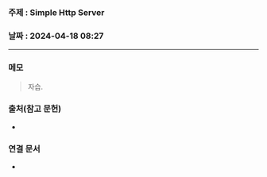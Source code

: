 ### 주제 : Simple Http Server

### 날짜 : 2024-04-18 08:27
----
### 메모
> 자습.

### 출처(참고 문헌)
-

### 연결 문서
-
